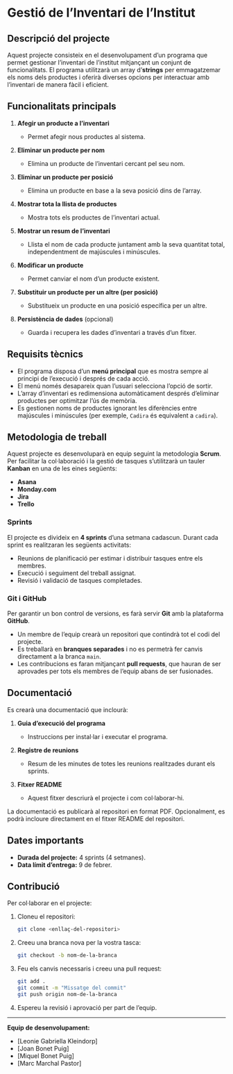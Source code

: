 # Gestió de l’Inventari de l’Institut

## Descripció del projecte
Aquest projecte consisteix en el desenvolupament d’un programa que permet gestionar l’inventari de l’institut mitjançant un conjunt de funcionalitats. El programa utilitzarà un array d’**strings** per emmagatzemar els noms dels productes i oferirà diverses opcions per interactuar amb l’inventari de manera fàcil i eficient.

## Funcionalitats principals

1. **Afegir un producte a l’inventari**
   - Permet afegir nous productes al sistema.

2. **Eliminar un producte per nom**
   - Elimina un producte de l’inventari cercant pel seu nom.

3. **Eliminar un producte per posició**
   - Elimina un producte en base a la seva posició dins de l’array.

4. **Mostrar tota la llista de productes**
   - Mostra tots els productes de l’inventari actual.

5. **Mostrar un resum de l’inventari**
   - Llista el nom de cada producte juntament amb la seva quantitat total, independentment de majúscules i minúscules.

6. **Modificar un producte**
   - Permet canviar el nom d’un producte existent.

7. **Substituir un producte per un altre (per posició)**
   - Substitueix un producte en una posició específica per un altre.

8. **Persistència de dades** (opcional)
   - Guarda i recupera les dades d’inventari a través d’un fitxer.

## Requisits tècnics

- El programa disposa d’un **menú principal** que es mostra sempre al principi de l’execució i després de cada acció.
- El menú només desapareix quan l’usuari selecciona l’opció de sortir.
- L’array d’inventari es redimensiona automàticament després d’eliminar productes per optimitzar l’ús de memòria.
- Es gestionen noms de productes ignorant les diferències entre majúscules i minúscules (per exemple, `Cadira` és equivalent a `cadira`).

## Metodologia de treball

Aquest projecte es desenvoluparà en equip seguint la metodologia **Scrum**. Per facilitar la col·laboració i la gestió de tasques s’utilitzarà un tauler **Kanban** en una de les eines següents:

- **Asana**
- **Monday.com**
- **Jira**
- **Trello**

### Sprints
El projecte es divideix en **4 sprints** d’una setmana cadascun. Durant cada sprint es realitzaran les següents activitats:

- Reunions de planificació per estimar i distribuir tasques entre els membres.
- Execució i seguiment del treball assignat.
- Revisió i validació de tasques completades.

### Git i GitHub

Per garantir un bon control de versions, es farà servir **Git** amb la plataforma **GitHub**. 

- Un membre de l’equip crearà un repositori que contindrà tot el codi del projecte.
- Es treballarà en **branques separades** i no es permetrà fer canvis directament a la branca `main`.
- Les contribucions es faran mitjançant **pull requests**, que hauran de ser aprovades per tots els membres de l’equip abans de ser fusionades.

## Documentació

Es crearà una documentació que inclourà:

1. **Guia d’execució del programa**
   - Instruccions per instal·lar i executar el programa.

2. **Registre de reunions**
   - Resum de les minutes de totes les reunions realitzades durant els sprints.

3. **Fitxer README**
   - Aquest fitxer descriurà el projecte i com col·laborar-hi.

La documentació es publicarà al repositori en format PDF. Opcionalment, es podrà incloure directament en el fitxer README del repositori.

## Dates importants

- **Durada del projecte:** 4 sprints (4 setmanes).
- **Data límit d’entrega:** 9 de febrer.

## Contribució

Per col·laborar en el projecte:

1. Cloneu el repositori:
   ```bash
   git clone <enllaç-del-repositori>
   ```

2. Creeu una branca nova per la vostra tasca:
   ```bash
   git checkout -b nom-de-la-branca
   ```

3. Feu els canvis necessaris i creeu una pull request:
   ```bash
   git add .
   git commit -m "Missatge del commit"
   git push origin nom-de-la-branca
   ```

4. Espereu la revisió i aprovació per part de l’equip.

---

**Equip de desenvolupament:**
- [Leonie Gabriella Kleindorp]
- [Joan Bonet Puig]
- [Miquel Bonet Puig]
- [Marc Marchal Pastor]
